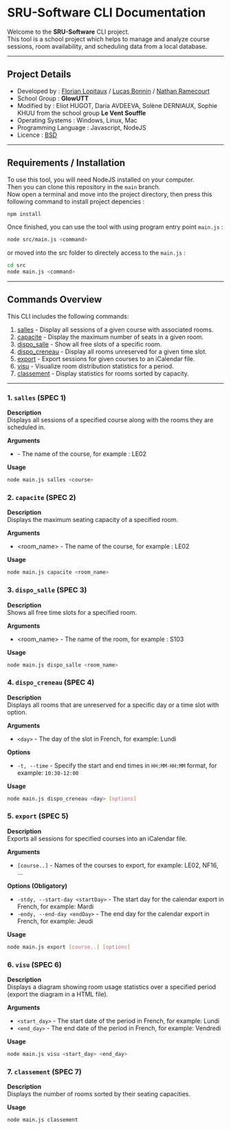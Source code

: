 # SRU-Software CLI Documentation

Welcome to the **SRU-Software** CLI project. <br/>
This tool is a school project which helps to manage and analyze course sessions, room availability, and scheduling data from a local database.

---
## Project Details
- Developed by : [Florian Lopitaux](https://github.com/florianLopitaux) / [Lucas Bonnin](https://github.com/Lucarafe) / [Nathan Ramecourt](https://github.com/NathanRmct)
- School Group : **GlowUTT**
- Modified by : Eliot HUGOT, Daria AVDEEVA, Solène DERNIAUX, Sophie KHUU from the school group **Le Vent Souffle**
- Operating Systems : Windows, Linux, Mac
- Programming Language : Javascript, NodeJS
- Licence : [BSD](https://github.com/Arbalight/GL02_GlowUTT/blob/main/LICENSE)
---
## Requirements / Installation

To use this tool, you will need NodeJS installed on your computer. <br/>
Then you can clone this repository in the `main` branch. <br/>
Now open a terminal and move into the project directory, then press this following command to install project depencies :
```bash
npm install
```

Once finished, you can use the tool with using program entry point `main.js` :
```bash
node src/main.js <command>
```
or moved into the src folder to directely access to the `main.js` :
```bash
cd src
node main.js <command>
```

---
## Commands Overview

This CLI includes the following commands:

1. [salles](#salles) - Display all sessions of a given course with associated rooms.
2. [capacite](#capacite) - Display the maximum number of seats in a given room.
3. [dispo_salle](#dispo_salle) - Show all free slots of a specific room.
4. [dispo_creneau](#dispo_creneau) - Display all rooms unreserved for a given time slot.
5. [export](#export) - Export sessions for given courses to an iCalendar file.
6. [visu](#visu) - Visualize room distribution statistics for a period.
7. [classement](#classement) - Display statistics for rooms sorted by capacity.

---

### 1. `salles` (SPEC 1)
**Description**  
Displays all sessions of a specified course along with the rooms they are scheduled in. <br/>

**Arguments**
- <course> - The name of the course, for example : LE02 <br/>

**Usage**
```bash
node main.js salles <course>
```

### 2. `capacite` (SPEC 2)
**Description**  
Displays the maximum seating capacity of a specified room. <br/>

**Arguments**
- <room_name> - The name of the course, for example : LE02 <br/>

**Usage**  
```bash
node main.js capacite <room_name>
```

### 3. `dispo_salle` (SPEC 3)
**Description**  
Shows all free time slots for a specified room. <br/>

**Arguments**
- <room_name> - The name of the room, for example : S103 <br/>

**Usage**  
```bash
node main.js dispo_salle <room_name>
```

### 4. `dispo_creneau` (SPEC 4)
**Description**  
Displays all rooms that are unreserved for a specific day or a time slot with option. <br/>

**Arguments**  
- `<day>` - The day of the slot in French, for example: Lundi <br/>

**Options**  
- `-t, --time` - Specify the start and end times in `HH:MM-HH:MM` format, for example: `10:30-12:00` <br/>

**Usage**  
```bash
node main.js dispo_creneau <day> [options]
```

### 5. `export` (SPEC 5)
**Description**  
Exports all sessions for specified courses into an iCalendar file. <br/>

**Arguments**  
- `[course..]` - Names of the courses to export, for example: LE02, NF16, ... <br/>

**Options (Obligatory)**  
- `-stdy, --start-day <startDay>` - The start day for the calendar export in French, for example: Mardi
- `-endy, --end-day <endDay>` - The end day for the calendar export in French, for example: Jeudi <br/>

**Usage**  
```bash
node main.js export [course..] [options]
```

### 6. `visu` (SPEC 6)
**Description**  
Displays a diagram showing room usage statistics over a specified period (export the diagram in a HTML file). <br/>

**Arguments**  
- `<start_day>` - The start date of the period in French, for example: Lundi
- `<end_day>` - The end date of the period in French, for example: Vendredi <br/>

**Usage**  
```bash
node main.js visu <start_day> <end_day>
```

### 7. `classement` (SPEC 7)
**Description**  
Displays the number of rooms sorted by their seating capacities. <br/>

**Usage**  
```bash
node main.js classement
```
